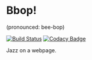 # Bbop!

(pronounced: bee-bop)

[![Build Status](https://travis-ci.org/robotnoises/bebop.svg?branch=master)](https://travis-ci.org/robotnoises/bebop)
[![Codacy Badge](https://api.codacy.com/project/badge/grade/e4abc0a0f7ba4a5bbb99e57fa7d7c719)](https://www.codacy.com/app/davenich/bebop)

Jazz on a webpage.

